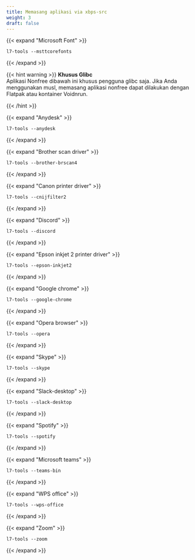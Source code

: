 ```yaml
---
title: Memasang aplikasi via xbps-src
weight: 3
draft: false
---
```


{{< expand "Microsoft Font" >}}
```shell
l7-tools --msttcorefonts
```
{{< /expand >}}

{{< hint warning >}}
**Khusus Glibc**\
Aplikasi Nonfree dibawah ini khusus pengguna glibc saja. Jika Anda menggunakan musl, memasang aplikasi nonfree dapat dilakukan dengan Flatpak atau kontainer Voidnrun.

{{< /hint >}}

{{< expand "Anydesk" >}}
```shell
l7-tools --anydesk
```
{{< /expand >}}

{{< expand "Brother scan driver" >}}
```shell
l7-tools --brother-brscan4
```
{{< /expand >}}

{{< expand "Canon printer driver" >}}
```shell
l7-tools --cnijfilter2
```
{{< /expand >}}

{{< expand "Discord" >}}
```shell
l7-tools --discord
```
{{< /expand >}}

{{< expand "Epson inkjet 2 printer driver" >}}
```shell
l7-tools --epson-inkjet2
```
{{< /expand >}}

{{< expand "Google chrome" >}}
```shell
l7-tools --google-chrome
```
{{< /expand >}}

{{< expand "Opera browser" >}}
```shell
l7-tools --opera
```
{{< /expand >}}

{{< expand "Skype" >}}
```shell
l7-tools --skype
```
{{< /expand >}}

{{< expand "Slack-desktop" >}}
```shell
l7-tools --slack-desktop
```
{{< /expand >}}

{{< expand "Spotify" >}}
```shell
l7-tools --spotify
```
{{< /expand >}}

{{< expand "Microsoft teams" >}}
```shell
l7-tools --teams-bin
```
{{< /expand >}}

{{< expand "WPS office" >}}
```shell
l7-tools --wps-office
```
{{< /expand >}}

{{< expand "Zoom" >}}
```shell
l7-tools --zoom
```
{{< /expand >}}
